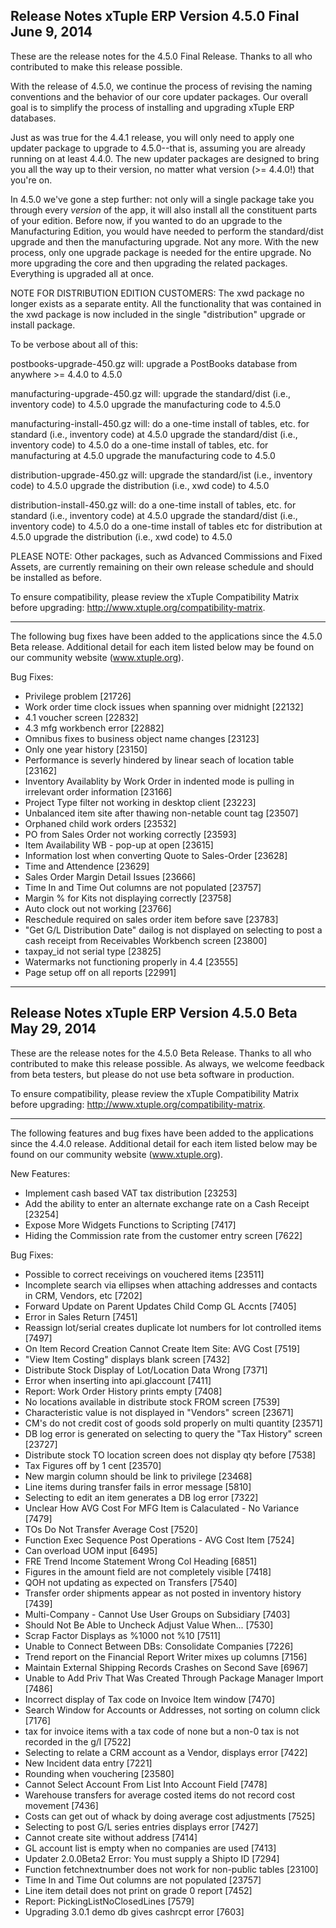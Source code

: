 Release Notes
xTuple ERP
Version 4.5.0 Final
June 9, 2014
----------------------------------

These are the release notes for the 4.5.0 Final Release. Thanks
to all who contributed to make this release possible. 

With the release of 4.5.0, we continue the process of revising the
naming conventions and the behavior of our core updater packages.
Our overall goal is to simplify the process of installing and
upgrading xTuple ERP databases.

Just as was true for the 4.4.1 release, you will only need to apply
one updater package to upgrade to 4.5.0--that is, assuming you are
already running on at least 4.4.0. The new updater packages are
designed to bring you all the way up to their version, no matter 
what version (>= 4.4.0!) that you're on.

In 4.5.0 we've gone a step further: not only will a single package take
you through every *version* of the app, it will also install all the
constituent parts of your edition. Before now, if you wanted to do an
upgrade to the Manufacturing Edition, you would have needed to perform 
the standard/dist upgrade and then the manufacturing upgrade. Not any
more. With the new process, only one upgrade package is needed for the
entire upgrade. No more upgrading the core and then upgrading the
related packages. Everything is upgraded all at once.

NOTE FOR DISTRIBUTION EDITION CUSTOMERS: The xwd package no longer 
exists as a separate entity. All the functionality that was contained 
in the xwd package is now included in the single "distribution" upgrade 
or install package.

To be verbose about all of this:

postbooks-upgrade-450.gz will:
upgrade a PostBooks database from anywhere >= 4.4.0 to 4.5.0

manufacturing-upgrade-450.gz will:
upgrade the standard/dist (i.e., inventory code) to 4.5.0
upgrade the manufacturing code to 4.5.0

manufacturing-install-450.gz will:
do a one-time install of tables, etc. for standard (i.e., inventory code) at 4.5.0
upgrade the standard/dist (i.e., inventory code) to 4.5.0
do a one-time install of tables, etc. for manufacturing at 4.5.0
upgrade the manufacturing code to 4.5.0

distribution-upgrade-450.gz will:
upgrade the standard/ist (i.e., inventory code) to 4.5.0
upgrade the distribution (i.e., xwd code) to 4.5.0

distribution-install-450.gz will:
do a one-time install of tables, etc. for standard (i.e., inventory code) at 4.5.0
upgrade the standard/dist (i.e., inventory code) to 4.5.0
do a one-time install of tables etc for distribution at 4.5.0
upgrade the distribution (i.e., xwd code) to 4.5.0

PLEASE NOTE: Other packages, such as Advanced Commissions and Fixed 
Assets, are currently remaining on their own release schedule and should 
be installed as before. 

To ensure compatibility, please review the xTuple Compatibility 
Matrix before upgrading: http://www.xtuple.org/compatibility-matrix.

----------------------------------

The following bug fixes have been added to the applications since the 
4.5.0 Beta release. Additional detail for each item listed below may be 
found on our community website (www.xtuple.org).

Bug Fixes:

* Privilege problem [21726]
* Work order time clock issues when spanning over midnight [22132]
* 4.1 voucher screen [22832]
* 4.3 mfg workbench error [22882]
* Omnibus fixes to business object name changes [23123]
* Only one year history [23150]
* Performance is severly hindered by linear seach of location table 
[23162]
* Inventory Availablity by Work Order in indented mode is pulling in 
irrelevant order information [23166]
* Project Type filter not working in desktop client [23223]
* Unbalanced item site after thawing non-netable count tag [23507]
* Orphaned child work orders [23532]
* PO from Sales Order not working correctly [23593]
* Item Availability WB - pop-up at open [23615]
* Information lost when converting Quote to Sales-Order [23628]
* Time and Attendence [23629]
* Sales Order Margin Detail Issues [23666]
* Time In and Time Out columns are not populated [23757]
* Margin % for Kits not displaying correctly [23758]
* Auto clock out not working [23766]
* Reschedule required on sales order item before save [23783]
* "Get G/L Distribution Date" dailog is not displayed on selecting to 
post a cash receipt from Receivables Workbench screen [23800]
* taxpay_id not serial type [23825]
* Watermarks not functioning properly in 4.4 [23555]
* Page setup off on all reports [22991]

----------------------------------
Release Notes
xTuple ERP
Version 4.5.0 Beta
May 29, 2014
----------------------------------

These are the release notes for the 4.5.0 Beta Release. Thanks
to all who contributed to make this release possible. As always, 
we welcome feedback from beta testers, but please do not use beta 
software in production.

To ensure compatibility, please review the xTuple Compatibility 
Matrix before upgrading: http://www.xtuple.org/compatibility-matrix.

----------------------------------

The following features and bug fixes have been added to the
applications since the 4.4.0 release. Additional detail for
each item listed below may be found on our community
website (www.xtuple.org).

New Features:

* Implement cash based VAT tax distribution [23253]
* Add the ability to enter an alternate exchange rate on a Cash Receipt 
[23254]
* Expose More Widgets Functions to Scripting [7417]
* Hiding the Commission rate from the customer entry screen [7622]

Bug Fixes:

* Possible to correct receivings on vouchered items [23511]
* Incomplete search via ellipses when attaching addresses and contacts 
in CRM, Vendors, etc [7202]
* Forward Update on Parent Updates Child Comp GL Accnts [7405]
* Error in Sales Return [7451]
* Reassign lot/serial creates duplicate lot numbers for lot controlled 
items [7497]
* On Item Record Creation Cannot Create Item Site: AVG Cost [7519]
* "View Item Costing" displays blank screen [7432]
* Distribute Stock Display of Lot/Location Data Wrong [7371]
* Error when inserting into api.glaccount [7411]
* Report: Work Order History prints empty [7408]
* No locations available in distribute stock FROM screen [7539]
* Characteristic value is not displayed in "Vendors" screen [23671]
* CM's do not credit cost of goods sold properly on multi quantity 
[23571]
* DB log error is generated on selecting to query the "Tax History" 
screen [23727]
* Distribute stock TO location screen does not display qty before [7538]
* Tax Figures off by 1 cent [23570]
* New margin column should be link to privilege [23468]
* Line items during transfer fails in error message [5810]
* Selecting to edit an item generates a DB log error [7322]
* Unclear How AVG Cost For MFG Item is Calaculated - No Variance [7479]
* TOs Do Not Transfer Average Cost [7520]
* Function Exec Sequence Post Operations - AVG Cost Item [7524]
* Can overload UOM input [6495]
* FRE Trend Income Statement Wrong Col Heading [6851]
* Figures in the amount field are not completely visible [7418]
* QOH not updating as expected on Transfers [7540]
* Transfer order shipments appear as not posted in inventory history 
[7439]
* Multi-Company - Cannot Use User Groups on Subsidiary [7403]
* Should Not Be Able to Uncheck Adjust Value When... [7530]
* Scrap Factor Displays as %1000 not %10 [7511]
* Unable to Connect Between DBs: Consolidate Companies [7226]
* Trend report on the Financial Report Writer mixes up columns [7156]
* Maintain External Shipping Records Crashes on Second Save [6967]
* Unable to Add Priv That Was Created Through Package Manager Import 
[7486]
* Incorrect display of Tax code on Invoice Item window [7470]
* Search Window for Accounts or Addresses, not sorting on column click 
[7176]
* tax for invoice items with a tax code of none but a non-0 tax is not 
recorded in the g/l [7522]
* Selecting to relate a CRM account as a Vendor, displays error [7422]
* New Incident data entry [7221]
* Rounding when vouchering [23580]
* Cannot Select Account From List Into Account Field [7478]
* Warehouse transfers for average costed items do not record cost 
movement [7436]
* Costs can get out of whack by doing average cost adjustments [7525]
* Selecting to post G/L series entries displays error [7427]
* Cannot create site without address [7414]
* GL account list is empty when no companies are used [7413]
* Updater 2.0.0Beta2 Error: You must supply a Shipto ID [7294]
* Function fetchnextnumber does not work for non-public tables [23100]
* Time In and Time Out columns are not populated [23757]
* Line item detail does not print on grade 0 report [7452]
* Report: PickingListNoClosedLines [7579]
* Upgrading 3.0.1 demo db gives cashrcpt error [7603]